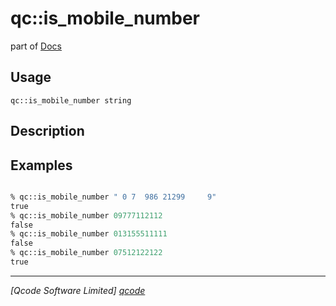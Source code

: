 qc::is_mobile_number
====================

part of [Docs](../index.md)

Usage
-----
`qc::is_mobile_number string`

Description
-----------


Examples
--------
```tcl

% qc::is_mobile_number " 0 7  986 21299     9"
true
% qc::is_mobile_number 09777112112
false
% qc::is_mobile_number 013155511111
false
% qc::is_mobile_number 07512122122
true
```

----------------------------------
*[Qcode Software Limited] [qcode]*

[qcode]: http://www.qcode.co.uk "Qcode Software"